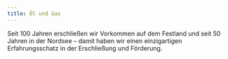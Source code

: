```yaml
---
title: Öl und Gas
---
```


Seit 100 Jahren erschließen wir Vorkommen auf dem Festland und seit 50 Jahren in der Nordsee – damit haben wir einen einzigartigen Erfahrungsschatz in der Erschließung und Förderung.
